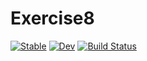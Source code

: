 # Exercise8

[![Stable](https://img.shields.io/badge/docs-stable-blue.svg)](https://maximilian-gelbrecht.github.io/Exercise8.jl/stable/)
[![Dev](https://img.shields.io/badge/docs-dev-blue.svg)](https://maximilian-gelbrecht.github.io/Exercise8.jl/dev/)
[![Build Status](https://github.com/maximilian-gelbrecht/Exercise8.jl/actions/workflows/CI.yml/badge.svg?branch=main)](https://github.com/maximilian-gelbrecht/Exercise8.jl/actions/workflows/CI.yml?query=branch%3Amain)
